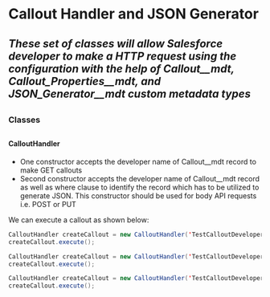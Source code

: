 # Callout Handler and JSON Generator
## _These set of classes will allow Salesforce developer to make a HTTP request using the configuration with the help of Callout__mdt, Callout_Properties__mdt, and JSON_Generator__mdt custom metadata types_

##
##
##

### Classes
##
#### CalloutHandler

- One constructor accepts the developer name of Callout__mdt record to make GET callouts
- Second constructor accepts the developer name of Callout__mdt record as well as where clause to identify the record which has to be utilized to generate JSON. This constructor should be used for body API requests i.e. POST or PUT

We can execute a callout as shown below:
```java
CalloutHandler createCallout = new CalloutHandler('TestCalloutDeveloperName');
createCallout.execute();
``` 

```java
CalloutHandler createCallout = new CalloutHandler('TestCalloutDeveloperName', 'id = \'0012w00001JTMvzAAH\'');
createCallout.execute();
``` 

```java
CalloutHandler createCallout = new CalloutHandler('TestCalloutDeveloperName', '(Name = \'Xyz\' AND Type=\'Date\') OR Status=\'Closed\'');
createCallout.execute();
``` 